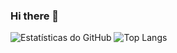 ### Hi there 👋


<!--
**NeoStartup/NeoStartup** is a ✨ _special_ ✨ repository because its `README.md` (this file) appears on your GitHub profile.

Here are some ideas to get you started:

- 🔭 I’m currently working on ...
- 🌱 I’m currently learning ...
- 👯 I’m looking to collaborate on ...
- 🤔 I’m looking for help with ...
- 💬 Ask me about ...
- 📫 How to reach me: ...
- 😄 Pronouns: ...
- ⚡ Fun fact: ...
-->


![<p>Estatísticas do GitHub](https://github-readme-stats.vercel.app/api?username=NeoStartup&show_icons=true&theme=tokyonight)
![Top Langs](https://github-readme-stats.vercel.app/api/top-langs/?username=NeoStartup&layout=compact&theme=tokyonight)


